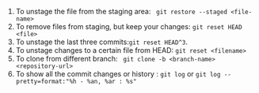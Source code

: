 1. To unstage the file from the staging area: ` git restore --staged <file-name>`
2. To remove files from staging, but keep your changes: `git reset HEAD <file>`
3. To unstage the last three commits:`git reset HEAD^3`.
4. To unstage changes to a certain file from HEAD: `git reset <filename>`
5. To clone from different branch: ` git clone -b <branch-name> <repository-url>`
6. To show all the commit changes or history : `git log` or `git log --pretty=format:"%h - %an, %ar : %s"`
   
